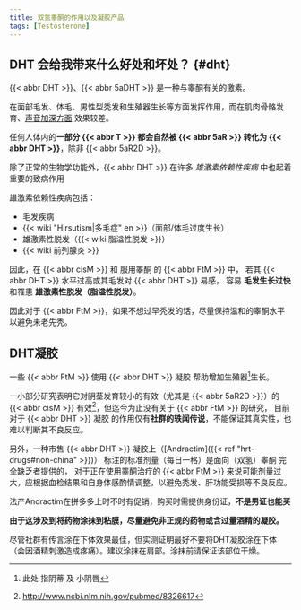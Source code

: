 ```yaml
---
title: 双氢睾酮的作用以及凝胶产品
tags: [Testosterone]
---
```


## DHT 会给我带来什么好处和坏处？ {#dht}

{{< abbr DHT >}}、{{< abbr 5aDHT >}} 是一种与睾酮有关的激素。

在面部毛发、体毛、男性型秃发和生殖器生长等方面发挥作用，而在肌肉骨骼发育、[声音加深方面](https://rle.wiki/fashion/ftm/vocal-training) 效果较差。

任何人体内的**一部分 {{< abbr T >}} 都会自然被 {{< abbr 5aR >}} 转化为 {{< abbr DHT >}}**，除非 {{< abbr 5aR2D >}}。

除了正常的生物学功能外，{{< abbr DHT >}} 在许多 _雄激素依赖性疾病_ 中也起着重要的致病作用

雄激素依赖性疾病包括：

- 毛发疾病
- {{< wiki "Hirsutism|多毛症" en >}}（面部/体毛过度生长）
- 雄激素性脱发（{{< wiki 脂溢性脱发 >}}）
- {{< wiki 前列腺炎 >}}

因此，在 {{< abbr cisM >}} 和 服用睾酮 的 {{< abbr FtM >}} 中，
若其 {{< abbr DHT >}} 水平过高或其毛发对 {{< abbr DHT >}} 易感，
容易 **毛发生长过快** 和罹患 **雄激素性脱发（脂溢性脱发）**。

因此对于 {{< abbr FtM >}}，如果不想过早秃发的话，尽量保持温和的睾酮水平以避免未老先秃。

## DHT凝胶

一些 {{< abbr FtM >}} 使用 {{< abbr DHT >}} 凝胶 帮助增加生殖器[^genitals]生长。

[^genitals]: 此处 指阴蒂 及 小阴唇

一小部分研究表明它对阴茎发育较小的有效（尤其是 {{< abbr 5aR2D >}}）的 {{< abbr cisM >}} 有效[^1]，但迄今为止没有关于 {{< abbr FtM >}} 的研究，
目前对于 {{< abbr DHT >}} 凝胶 的作用仅有**社群的轶闻传说**，不能保证其真实性，也难以判断其不良反应。

[^1]: <http://www.ncbi.nlm.nih.gov/pubmed/8326617>

另外，一种市售 {{< abbr DHT >}} 凝胶上（[Andractim]({{< ref "hrt-drugs#non-china" >}})） 标注的标准剂量（每日一格）是面向（双氢）睾酮 完全缺乏者提供的，
对于正在使用睾酮治疗的 {{< abbr FtM >}} 来说可能剂量过大，应根据血检结果和自身体感酌情调整，以避免秃发、肝功能受损等不良反应。

法产Andractim在拼多多上时不时有促销，购买时需提供身份证，**不是男证也能买**

**由于这涉及到将药物涂抹到粘膜，尽量避免非正规的药物或含过量酒精的凝胶。**

尽管社群有传言涂在下体效果最佳，但实测证明最好不要将DHT凝胶涂在下体（会因酒精刺激造成疼痛）。建议涂抹在肩部。涂抹前请保证该部位干燥。
